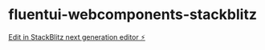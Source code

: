 # fluentui-webcomponents-stackblitz

[Edit in StackBlitz next generation editor ⚡️](https://stackblitz.com/~/github.com/mohamedmansour/fluentui-webcomponents-stackblitz)